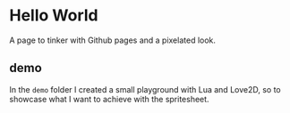 # Hello World

A page to tinker with Github pages and a pixelated look.

## demo

In the `demo` folder I created a small playground with Lua and Love2D, so to showcase what I want to achieve with the spritesheet.
